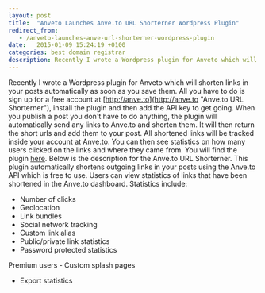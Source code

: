 ```yaml
---
layout: post
title:  "Anveto Launches Anve.to URL Shorterner Wordpress Plugin"
redirect_from:
   - /anveto-launches-anve-url-shorterner-wordpress-plugin
date:   2015-01-09 15:24:19 +0100
categories: best domain registrar
description: Recently I wrote a Wordpress plugin for Anveto which will shorten links in your posts automatically as soon as you save them. All you have to do is si...
---
```


Recently I wrote a Wordpress plugin for Anveto which will shorten links in your posts automatically as soon as you save them. All you have to do is sign up for a free account at [http://anve.to](http://anve.to "Anve.to URL Shorterner"), install the plugin and then add the API key to get going. When you publish a post you don't have to do anything, the plugin will automatically send any links to Anve.to and shorten them. It will then return the short urls and add them to your post. All shortened links will be tracked inside your account at Anve.to. You can then see statistics on how many users clicked on the links and where they came from. You will find the plugin [here](http://anve.to/tBDGD "Anveto URL Shorterner"). Below is the description for the Anve.to URL Shorterner. This plugin automatically shortens outgoing links in your posts using the Anve.to API which is free to use. Users can view statistics of links that have been shortened in the Anve.to dashboard. Statistics include:

- Number of clicks
- Geolocation
- Link bundles
- Social network tracking
- Custom link alias
- Public/private link statistics
- Password protected statistics
 
 Premium users - Custom splash pages
- Export statistics